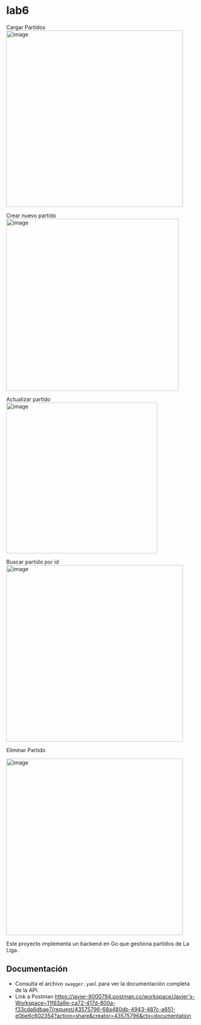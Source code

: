 # lab6
Cargar Partidos
<img width="468" alt="image" src="https://github.com/user-attachments/assets/c841ad1f-0901-48ae-9dfe-ed0df2ef6cd0" />

Crear nuevo partido
<img width="456" alt="image" src="https://github.com/user-attachments/assets/a460577e-1157-4d0e-afce-113b8e9935ae" />


Actualizar partido
<img width="400" alt="image" src="https://github.com/user-attachments/assets/78972156-80ce-4f2b-a7a8-f9688c74a3bb" />

Buscar partido por id
<img width="468" alt="image" src="https://github.com/user-attachments/assets/6a3a8d14-5638-41e7-ad36-106cff5c4a99" />

Eliminar Partido

<img width="468" alt="image" src="https://github.com/user-attachments/assets/2e283fba-0e19-482a-b77f-a1879fbf5cf4" />



Este proyecto implementa un backend en Go que gestiona partidos de La Liga.

## Documentación

- Consulta el archivo `swagger.yaml` para ver la documentación completa de la API.
- Link a Postman https://javier-8000794.postman.co/workspace/Javier's-Workspace~11f63a9e-ca72-417d-800a-f33cda6dbae7/request/43575796-68a480db-4943-487c-a651-e0be6c602354?action=share&creator=43575796&ctx=documentation
